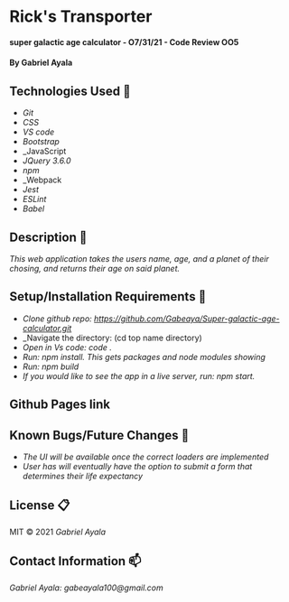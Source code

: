 # Rick's Transporter

#### super galactic age calculator - O7/31/21 - Code Review OO5

#### By Gabriel Ayala

## Technologies Used :floppy_disk:

* _Git_
* _CSS_
* _VS code_
* _Bootstrap_
* _JavaScript
* _JQuery 3.6.0_
* _npm_
* _Webpack
* _Jest_
* _ESLint_
* _Babel_

## Description :page_with_curl:
_This web application takes the users name, age, and a planet of their chosing, and returns their age on said planet._

## Setup/Installation Requirements :triangular_ruler:

* _Clone github repo: https://github.com/Gabeaya/Super-galactic-age-calculator.git_
* _Navigate the directory: (cd top name directory)
* _Open in Vs code: code ._
* _Run: npm install. This  gets packages and node modules showing_
* _Run: npm build_
* _If you would like to see the app in a live server, run: npm start._

## Github Pages link

## Known Bugs/Future Changes :bug:

* _The UI will be available once the correct loaders are implemented_
* _User has will eventually have the option to submit a form that determines their life expectancy_

## License :clipboard:
MIT &copy; 2021 _Gabriel Ayala_
## Contact Information :mailbox:

_Gabriel Ayala:
gabeayala100@gmail.com_